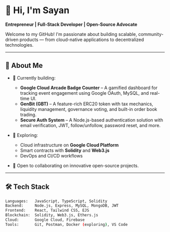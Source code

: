 # 👋 Hi, I'm Sayan

**Entrepreneur | Full-Stack Developer | Open-Source Advocate**

Welcome to my GitHub! I'm passionate about building scalable, community-driven products — from cloud-native applications to decentralized technologies.

---

## 🚀 About Me

- 🔭 Currently building:  
  - **Google Cloud Arcade Badge Counter** – A gamified dashboard for tracking event engagement using Google OAuth, MySQL, and real-time UI.
  - **GenBit (GBT)** – A feature-rich ERC20 token with tax mechanics, liquidity management, governance voting, and built-in order book trading.
  - **Secure Auth System** – A Node.js-based authentication solution with email verification, JWT, follow/unfollow, password reset, and more.

- 🌱 Exploring:  
  - Cloud infrastructure on **Google Cloud Platform**  
  - Smart contracts with **Solidity** and **Web3.js**  
  - DevOps and CI/CD workflows

- 🤝 Open to collaborating on innovative open-source projects.

---

## 🛠 Tech Stack

```bash
Languages:   JavaScript, TypeScript, Solidity
Backend:     Node.js, Express, MySQL, MongoDB, JWT
Frontend:    React, Tailwind CSS, EJS
Blockchain:  Solidity, Web3.js, Ethers.js
Cloud:       Google Cloud, Firebase
Tools:       Git, Postman, Docker (exploring), VS Code
```
